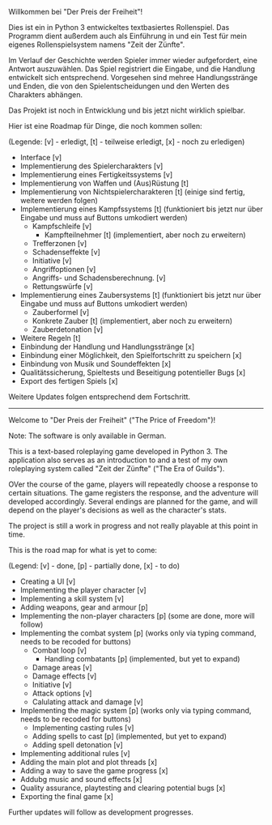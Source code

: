 Willkommen bei "Der Preis der Freiheit"!

Dies ist ein in Python 3 entwickeltes textbasiertes Rollenspiel. Das Programm dient außerdem auch als Einführung in und ein Test für mein eigenes Rollenspielsystem namens "Zeit der Zünfte".

Im Verlauf der Geschichte werden Spieler immer wieder aufgefordert, eine Antwort auszuwählen. Das Spiel registriert die Eingabe, und die Handlung entwickelt sich entsprechend.
Vorgesehen sind mehree Handlungsstränge und Enden, die von den Spielentscheidungen und den Werten des Charakters abhängen.

Das Projekt ist noch in Entwicklung und bis jetzt nicht wirklich spielbar.

Hier ist eine Roadmap für Dinge, die noch kommen sollen:

(Legende: [v] - erledigt, [t] - teilweise erledigt, [x] - noch zu erledigen)

 - Interface [v]
 - Implementierung des Spielercharakters [v]
 - Implementierung eines Fertigkeitssystems [v]
 - Implementierung von Waffen und (Aus)Rüstung [t]
 - Implementierung von Nichtspielercharakteren [t] (einige sind fertig, weitere werden folgen)
 - Implementierung eines Kampfssystems [t] (funktioniert bis jetzt nur über Eingabe und muss auf Buttons umkodiert werden)
   - Kampfschleife [v]
     - Kampfteilnehmer [t] (implementiert, aber noch zu erweitern)
   - Trefferzonen [v]
   - Schadenseffekte [v]
   - Initiative [v]
   - Angriffoptionen [v]
   - Angriffs- und Schadensberechnung. [v]
   - Rettungswürfe [v]
 - Implementierung eines Zaubersystems [t] (funktioniert bis jetzt nur über Eingabe und muss auf Buttons umkodiert werden)
   - Zauberformel [v]
   - Konkrete Zauber [t] (implementiert, aber noch zu erweitern)
   - Zauberdetonation [v]
 - Weitere Regeln [t]
 - Einbindung der Handlung und Handlungsstränge [x]
 - Einbindung einer Möglichkeit, den Spielfortschritt zu speichern [x]
 - Einbindung von Musik und Soundeffekten [x]
 - Qualitätssicherung, Spieltests und Beseitigung potentieller Bugs [x]
 - Export des fertigen Spiels [x]

Weitere Updates folgen entsprechend dem Fortschritt.

_______________________________________________

Welcome to "Der Preis der Freiheit" ("The Price of Freedom")!

Note: The software is only available in German.

This is a text-based roleplaying game developed in Python 3. The application also serves as an introduction to and a test of my own roleplaying system called "Zeit der Zünfte" ("The Era of Guilds").

OVer the course of the game, players will repeatedly choose a response to certain situations. The game registers the response, and the adventure will developed accordingly.
Several endings are planned for the game, and will depend on the player's decisions as well as the character's stats.

The project is still a work in progress and not really playable at this point in time.

This is the road map for what is yet to come:

(Legend: [v] - done, [p] - partially done, [x] - to do)

 - Creating a UI [v]
 - Implementing the player character [v]
 - Implementing a skill system [v]
 - Adding weapons, gear and armour [p]
 - Implementing the non-player characters [p] (some are done, more will follow)
 - Implementing the combat system [p] (works only via typing command, needs to be recoded for buttons)
   - Combat loop [v]
     - Handling combatants [p] (implemented, but yet to expand)
   - Damage areas [v]
   - Damage effects [v]
   - Initiative [v]
   - Attack options [v]
   - Calulating attack and damage [v]
 - Implementing the magic system [p] (works only via typing command, needs to be recoded for buttons)
   - Implementing casting rules [v]
   - Adding spells to cast [p] (implemented, but yet to expand)
   - Adding spell detonation [v]
 - Implementing additional rules [v]
 - Adding the main plot and plot threads [x]
 - Adding a way to save the game progress [x]
 - Addubg music and sound effects [x]
 - Quality assurance, playtesting and clearing potential bugs [x]
 - Exporting the final game [x]

Further updates will follow as development progresses.
